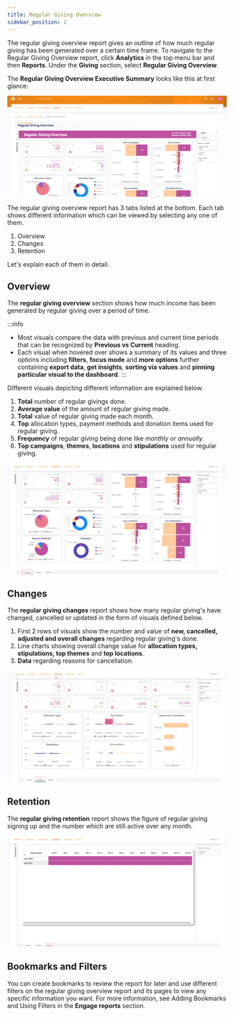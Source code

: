 ```yaml
---
title: Regular Giving Overview
sidebar_position: 2
---
```


The regular giving overview report gives an outline of how much regular giving has been generated over a certain time frame. To navigate to the Regular Giving Overview report, click **Analytics** in the top menu bar and then **Reports**. Under the **Giving** section, select **Regular Giving Overview**.

The **Regular Giving Overview Executive Summary** looks like this at first glance:

![Regular Giving Overview executive summary](./regular-giving-overview.png)

The regular giving overview report has 3 tabs listed at the bottom. Each tab shows different information which can be viewed by selecting any one of them.

1. Overview
2. Changes 
3. Retention

Let's explain each of them in detail.

## Overview

The **regular giving overview** section shows how much income has been generated by regular giving over a period of time. 

:::info
- Most visuals compare the data with previous and current time periods that can be recognized by **Previous vs Current** heading. 
- Each visual when hovered over shows a summary of its values and three options including **filters**, **focus mode** and **more options** further containing **export data**, **get insights**, **sorting via values** and **pinning particular visual to the dashboard**.
:::

Different visuals depicting different information are explained below.

1. **Total** number of regular givings done.
2. **Average value** of the amount of regular giving made.
3. **Total** value of regular giving made each month.
4. **Top** allocation types, payment methods and donation items used for regular giving.
5. **Frequency** of regular giving being done like *monthly* or *annually*. 
6. **Top campaigns**, **themes**, **locations** and **stipulations** used for regular giving.  

![Overview tab](./overview-tab.png)

## Changes

The **regular giving changes** report shows how many regular giving's have changed, cancelled or updated in the form of visuals defined below.

1. First 2 rows of visuals show the number and value of **new, cancelled, adjusted and overall changes** regarding regular giving's done.
2. Line charts showing overall change value for **allocation types, stipulations, top themes** and **top locations**.
3. **Data** regarding reasons for cancellation.

![Changes tab](./changes-tab.png)

## Retention

The **regular giving retention** report shows the figure of regular giving signing up and the number which are still active over any month.

![Retention tab](./retention-tab.png)

## Bookmarks and Filters

You can create bookmarks to review the report for later and use different filters on the regular giving overview report and its pages to view any specific information you want. For more information, see Adding Bookmarks and Using Filters in the **Engage reports** section.